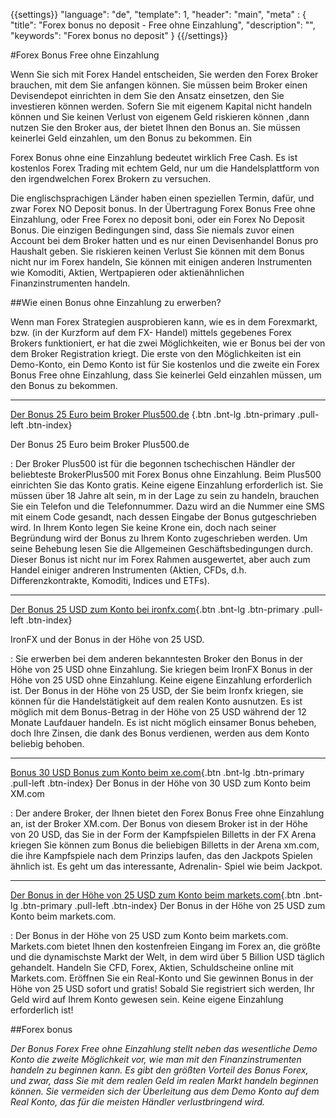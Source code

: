 {{settings}}
  "language": "de",
  "template": 1,
  "header": "main",
  "meta" : {
    "title": "Forex bonus no deposit - Free ohne Einzahlung",
    "description": "",
    "keywords": "Forex bonus no deposit"
  }
{{/settings}}

#Forex Bonus Free ohne Einzahlung

Wenn Sie sich mit Forex Handel entscheiden, Sie werden den Forex Broker brauchen, mit dem Sie anfangen können. Sie müssen beim Broker einen Devisendepot einrichten in dem Sie den Ansatz  einsetzen, den Sie investieren können werden. Sofern Sie mit eigenem Kapital nicht handeln können  und Sie keinen Verlust von eigenem Geld riskieren können ,dann nutzen Sie den Broker aus, der bietet Ihnen den Bonus an. Sie müssen keinerlei Geld einzahlen, um den Bonus zu bekommen. Ein 

Forex Bonus ohne eine Einzahlung bedeutet wirklich Free Cash. Es ist kostenlos Forex Trading mit echtem Geld, nur um die Handelsplattform von den irgendwelchen Forex Brokern zu versuchen.

Die englischsprachigen Länder haben einen speziellen Termin, dafür, und zwar Forex NO Deposit bonus. In der Übertragung Forex Bonus Free ohne Einzahlung, oder Free Forex no deposit boni, oder ein Forex No Deposit Bonus. Die einzigen Bedingungen sind, dass Sie niemals zuvor einen Account bei dem Broker hatten und es nur einen Devisenhandel Bonus pro Haushalt geben. Sie riskieren keinen Verlust  Sie können mit dem Bonus nicht nur im Forex handeln, Sie können mit einigen anderen Instrumenten wie Komoditi, Aktien, Wertpapieren oder aktienähnlichen Finanzinstrumenten handeln.


##Wie einen Bonus ohne Einzahlung zu erwerben?

Wenn man Forex Strategien ausprobieren kann, wie es in dem Forexmarkt,  bzw. (in der Kurzform auf dem FX- Handel) mittels gegebenes Forex Brokers funktioniert, er hat die zwei Möglichkeiten, wie er Bonus bei der von dem Broker Registration kriegt. Die erste von den Möglichkeiten ist ein Demo-Konto, ein Demo Konto ist für Sie kostenlos und die zweite ein Forex Bonus Free ohne Einzahlung, dass Sie keinerlei Geld einzahlen müssen, um den Bonus zu bekommen.
- - -
[Der Bonus 25 Euro beim Broker Plus500.de](http://www.plus500.com/de/StartTrading.aspx?id=66349&pl=2) {.btn .bnt-lg .btn-primary .pull-left .btn-index}

Der Bonus 25 Euro beim Broker Plus500.de

:   Der Broker Plus500 ist für die  begonnen tschechischen Händler der beliebteste BrokerPlus500 mit Forex Bonus ohne Einzahlung.  Beim Plus500 einrichten Sie das Konto gratis. Keine eigene Einzahlung erforderlich ist.  Sie müssen über 18 Jahre alt sein, m in der Lage zu sein zu handeln, brauchen Sie ein Telefon und  die Telefonnummer. Dazu wird an die Nummer eine SMS mit einem Code gesandt, nach dessen Eingabe der Bonus gutgeschrieben wird. In Ihrem Konto legen Sie keine Krone ein, doch nach seiner Begründung wird der Bonus zu Ihrem Konto zugeschrieben werden.   Um seine Behebung lesen Sie die Allgemeinen Geschäftsbedingungen durch.  Dieser Bonus ist nicht nur im Forex Rahmen ausgewertet, aber auch  zum Handel einiger andreren Instrumenten (Aktien, CFDs, d.h. Differenzkontrakte, Komoditi, Indices und ETFs).

- - -
[Der Bonus 25 USD zum Konto bei ironfx.com](https://record.ironaffiliates.com/_N42kyjjNyOliHMh1Fo8vcmNd7ZgqdRLk/1/){.btn .bnt-lg .btn-primary .pull-left .btn-index}

IronFX und der Bonus in der Höhe von 25 USD.

:   Sie erwerben bei dem anderen bekanntesten Broker  den Bonus in der Höhe von 25 USD  ohne Einzahlung. Sie kriegen beim IronFX Bonus in der Höhe von 25 USD ohne Einzahlung. Keine eigene Einzahlung erforderlich ist.  Der Bonus in der Höhe von 25 USD, der Sie beim Ironfx kriegen, sie können für die Handelstätigkeit auf dem realen Konto ausnutzen. Es ist möglich mit dem Bonus-Betrag in der Höhe von 25 USD während der 12 Monate Laufdauer handeln. Es ist nicht möglich einsamer Bonus beheben, doch Ihre Zinsen, die dank des Bonus verdienen, werden aus dem Konto beliebig behoben.

- - -
[Bonus 30 USD Bonus zum Konto beim xe.com](http://clicks.pipaffiliates.com/afs/come.php?cid=46271&ctgid=17&atype=1&langcode=en&brandid=3){.btn .bnt-lg .btn-primary .pull-left .btn-index} Der Bonus in der Höhe von 30 USD zum Konto beim XM.com

:   Der andere Broker, der Ihnen bietet den Forex Bonus Free ohne Einzahlung an, ist der Broker XM.com. Der Bonus von diesem Broker ist in der Höhe von 20 USD, das Sie in der Form der Kampfspielen Billetts in der FX Arena kriegen  Sie können zum Bonus die beliebigen Billetts in der Arena xm.com, die ihre Kampfspiele  nach dem Prinzips laufen, das den Jackpots Spielen ähnlich ist.  Es geht um das interessante, Adrenalin- Spiel wie beim Jackpot.

- - -

[Der Bonus in der Höhe von 25 USD zum Konto beim markets.com](http://blog.forexsrovnavac.cz/markets.com){.btn .bnt-lg .btn-primary .pull-left .btn-index} Der Bonus in der Höhe von 25 USD zum Konto beim markets.com.

:  Der Bonus in der Höhe von 25 USD zum Konto beim markets.com. Markets.com bietet Ihnen den kostenfreien Eingang im Forex an, die größte und die dynamischste Markt der Welt, in dem wird über 5 Billion USD täglich gehandelt. Handeln Sie CFD, Forex, Aktien, Schuldscheine online mit Markets.com. Eröffnen Sie ein Real-Konto und Sie gewinnen  Bonus in der Höhe von 25 USD sofort und gratis!  Sobald Sie registriert sich werden, Ihr Geld wird auf Ihrem Konto gewesen sein.  Keine eigene Einzahlung erforderlich ist!

##Forex bonus

*Der Bonus Forex Free ohne Einzahlung stellt neben das wesentliche Demo Konto die zweite Möglichkeit vor, wie man mit den Finanzinstrumenten handeln zu beginnen kann. Es gibt den größten  Vorteil des Bonus Forex, und zwar, dass Sie mit dem realen Geld im realen Markt  handeln beginnen können. Sie vermeiden sich  der Überleitung aus dem Demo Konto auf dem Real Konto, das für die meisten Händler verlustbringend wird.*



